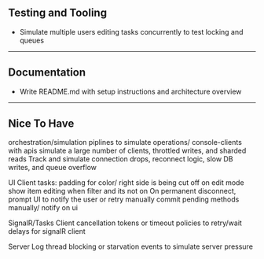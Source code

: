 


## Testing and Tooling

* Simulate multiple users editing tasks concurrently to test locking and queues


---

## Documentation

* Write README.md with setup instructions and architecture overview

---

## Nice To Have
orchestration/simulation
    piplines to simulate operations/ console-clients with apis
    simulate a large number of clients, throttled writes, and sharded reads
    Track and simulate connection drops, reconnect logic, slow DB writes, and queue overflow

UI Client 
    tasks: padding for color/ right side is being cut off on edit mode
    show item editing when filter and its not on
    On permanent disconnect, prompt UI to notify the user or retry manually
    commit pending methods manually/ notify on ui

SignalR/Tasks Client
    cancellation tokens or timeout policies to retry/wait delays for signalR client

Server
    Log thread blocking or starvation events to simulate server pressure

